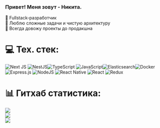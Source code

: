 ### Привет! Меня зовут - Никита.

🚀 Fullstack-разработчик  
🧠 Люблю сложные задачи и чистую архитектуру  
🎯 Всегда довожу проекты до продакшна

# 💻 Тех. стек:
![Next JS](https://img.shields.io/badge/Next-black?style=for-the-badge&logo=next.js&logoColor=white) ![NestJS](https://img.shields.io/badge/nestjs-%23E0234E.svg?style=for-the-badge&logo=nestjs&logoColor=white)![TypeScript](https://img.shields.io/badge/typescript-%23007ACC.svg?style=for-the-badge&logo=typescript&logoColor=white) ![JavaScript](https://img.shields.io/badge/javascript-%23323330.svg?style=for-the-badge&logo=javascript&logoColor=%23F7DF1E)![Elasticsearch](https://img.shields.io/badge/elasticsearch-%230377CC.svg?style=for-the-badge&logo=elasticsearch&logoColor=white)![Docker](https://img.shields.io/badge/docker-%230db7ed.svg?style=for-the-badge&logo=docker&logoColor=white) ![Express.js](https://img.shields.io/badge/express.js-%23404d59.svg?style=for-the-badge&logo=express&logoColor=%2361DAFB) ![NodeJS](https://img.shields.io/badge/node.js-6DA55F?style=for-the-badge&logo=node.js&logoColor=white)  ![React Native](https://img.shields.io/badge/react_native-%2320232a.svg?style=for-the-badge&logo=react&logoColor=%2361DAFB) ![React](https://img.shields.io/badge/react-%2320232a.svg?style=for-the-badge&logo=react&logoColor=%2361DAFB) ![Redux](https://img.shields.io/badge/redux-%23593d88.svg?style=for-the-badge&logo=redux&logoColor=white) 
# 📊 Гитхаб статистика:
![](https://github-readme-stats.vercel.app/api?username=WXZVRD&theme=dracula&hide_border=false&include_all_commits=true&count_private=true)<br/>
![](https://nirzak-streak-stats.vercel.app/?user=WXZVRD&theme=dracula&hide_border=false)<br/>
![](https://github-readme-stats.vercel.app/api/top-langs/?username=WXZVRD&theme=dracula&hide_border=false&include_all_commits=true&count_private=true&layout=compact)
